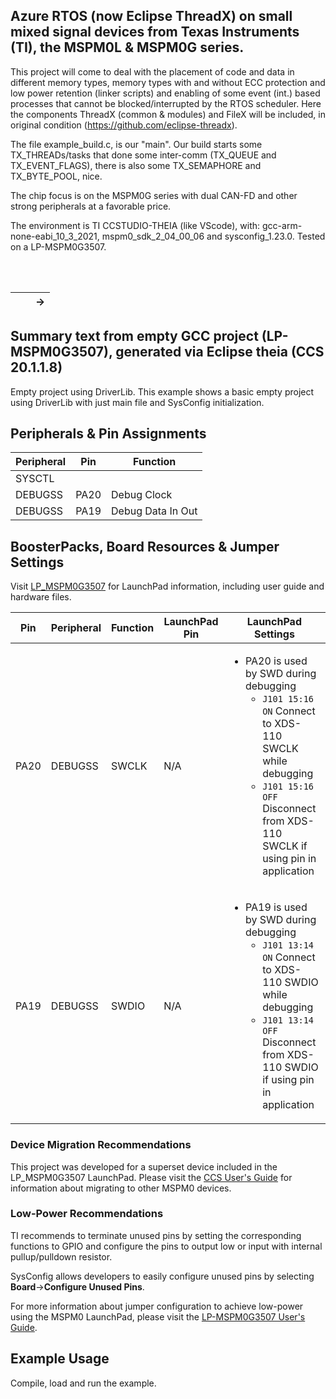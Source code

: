 ## Azure RTOS (now Eclipse ThreadX) on small mixed signal devices from Texas Instruments (TI), the MSPM0L & MSPM0G series.

This project will come to deal with the placement of code and data in different memory types, memory types with and without ECC protection and low power retention (linker scripts) and enabling of some event (int.) based processes that cannot be blocked/interrupted by the RTOS scheduler. Here the components ThreadX (common & modules) and FileX will be included, in original condition (https://github.com/eclipse-threadx).

The file example_build.c, is our "main". Our build starts some TX_THREADs/tasks that done some inter-comm (TX_QUEUE and TX_EVENT_FLAGS), there is also some TX_SEMAPHORE and TX_BYTE_POOL, nice.

The chip focus is on the MSPM0G series with dual CAN-FD and other strong peripherals at a favorable price.

The environment is TI CCSTUDIO-THEIA (like VScode), with: gcc-arm-none-eabi_10_3_2021, mspm0_sdk_2_04_00_06
and sysconfig_1.23.0. Tested on a LP-MSPM0G3507. 

<br />
<br />

|          |          |         -> |
| --- | --- | --- |

## Summary text from empty GCC project (LP-MSPM0G3507), generated via Eclipse theia (CCS 20.1.1.8)

Empty project using DriverLib.
This example shows a basic empty project using DriverLib with just main file
and SysConfig initialization.

## Peripherals & Pin Assignments

| Peripheral | Pin | Function |
| --- | --- | --- |
| SYSCTL |  |  |
| DEBUGSS | PA20 | Debug Clock |
| DEBUGSS | PA19 | Debug Data In Out |

## BoosterPacks, Board Resources & Jumper Settings

Visit [LP_MSPM0G3507](https://www.ti.com/tool/LP-MSPM0G3507) for LaunchPad information, including user guide and hardware files.

| Pin | Peripheral | Function | LaunchPad Pin | LaunchPad Settings |
| --- | --- | --- | --- | --- |
| PA20 | DEBUGSS | SWCLK | N/A | <ul><li>PA20 is used by SWD during debugging<br><ul><li>`J101 15:16 ON` Connect to XDS-110 SWCLK while debugging<br><li>`J101 15:16 OFF` Disconnect from XDS-110 SWCLK if using pin in application</ul></ul> |
| PA19 | DEBUGSS | SWDIO | N/A | <ul><li>PA19 is used by SWD during debugging<br><ul><li>`J101 13:14 ON` Connect to XDS-110 SWDIO while debugging<br><li>`J101 13:14 OFF` Disconnect from XDS-110 SWDIO if using pin in application</ul></ul> |

### Device Migration Recommendations
This project was developed for a superset device included in the LP_MSPM0G3507 LaunchPad. Please
visit the [CCS User's Guide](https://software-dl.ti.com/msp430/esd/MSPM0-SDK/latest/docs/english/tools/ccs_ide_guide/doc_guide/doc_guide-srcs/ccs_ide_guide.html#sysconfig-project-migration)
for information about migrating to other MSPM0 devices.

### Low-Power Recommendations
TI recommends to terminate unused pins by setting the corresponding functions to
GPIO and configure the pins to output low or input with internal
pullup/pulldown resistor.

SysConfig allows developers to easily configure unused pins by selecting **Board**→**Configure Unused Pins**.

For more information about jumper configuration to achieve low-power using the
MSPM0 LaunchPad, please visit the [LP-MSPM0G3507 User's Guide](https://www.ti.com/lit/slau873).

## Example Usage

Compile, load and run the example.

